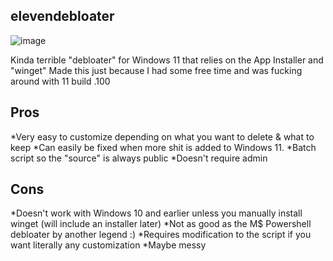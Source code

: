 ## elevendebloater

![image](https://user-images.githubusercontent.com/71722170/129067392-e7793f30-9adc-4518-88d3-86d577da7d3b.png)

Kinda terrible "debloater" for Windows 11 that relies on the App Installer and "winget"
Made this just because I had some free time and was fucking around with 11 build .100

## Pros 
*Very easy to customize depending on what you want to delete & what to keep
*Can easily be fixed when more shit is added to Windows 11.
*Batch script so the "source" is always public
*Doesn't require admin

## Cons 
*Doesn't work with Windows 10 and earlier unless you manually install winget (will include an installer later)
*Not as good as the M$ Powershell debloater by another legend :)
*Requires modification to the script if you want literally any customization
*Maybe messy


